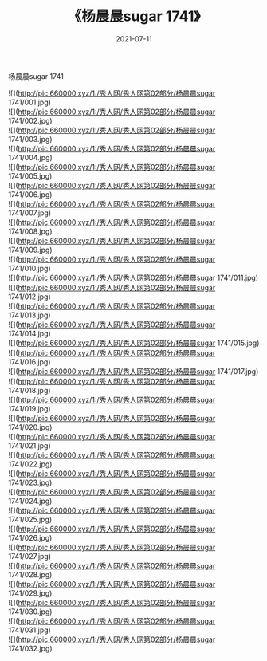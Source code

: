 ﻿---
layout: post
title:  《杨晨晨sugar 1741》
date:   2021-07-11
img: http://pic.660000.xyz/1:/秀人网/秀人网第02部分/杨晨晨sugar 1741/000.jpg
categories: [美女, 清纯, 唯美]
---

杨晨晨sugar 1741

  ![](http://pic.660000.xyz/1:/秀人网/秀人网第02部分/杨晨晨sugar 1741/001.jpg) <br> ![](http://pic.660000.xyz/1:/秀人网/秀人网第02部分/杨晨晨sugar 1741/002.jpg) <br> ![](http://pic.660000.xyz/1:/秀人网/秀人网第02部分/杨晨晨sugar 1741/003.jpg) <br> ![](http://pic.660000.xyz/1:/秀人网/秀人网第02部分/杨晨晨sugar 1741/004.jpg) <br> ![](http://pic.660000.xyz/1:/秀人网/秀人网第02部分/杨晨晨sugar 1741/005.jpg) <br> ![](http://pic.660000.xyz/1:/秀人网/秀人网第02部分/杨晨晨sugar 1741/006.jpg) <br> ![](http://pic.660000.xyz/1:/秀人网/秀人网第02部分/杨晨晨sugar 1741/007.jpg) <br> ![](http://pic.660000.xyz/1:/秀人网/秀人网第02部分/杨晨晨sugar 1741/008.jpg) <br> ![](http://pic.660000.xyz/1:/秀人网/秀人网第02部分/杨晨晨sugar 1741/009.jpg) <br> ![](http://pic.660000.xyz/1:/秀人网/秀人网第02部分/杨晨晨sugar 1741/010.jpg) <br> ![](http://pic.660000.xyz/1:/秀人网/秀人网第02部分/杨晨晨sugar 1741/011.jpg) <br> ![](http://pic.660000.xyz/1:/秀人网/秀人网第02部分/杨晨晨sugar 1741/012.jpg) <br> ![](http://pic.660000.xyz/1:/秀人网/秀人网第02部分/杨晨晨sugar 1741/013.jpg) <br> ![](http://pic.660000.xyz/1:/秀人网/秀人网第02部分/杨晨晨sugar 1741/014.jpg) <br> ![](http://pic.660000.xyz/1:/秀人网/秀人网第02部分/杨晨晨sugar 1741/015.jpg) <br> ![](http://pic.660000.xyz/1:/秀人网/秀人网第02部分/杨晨晨sugar 1741/016.jpg) <br> ![](http://pic.660000.xyz/1:/秀人网/秀人网第02部分/杨晨晨sugar 1741/017.jpg) <br> ![](http://pic.660000.xyz/1:/秀人网/秀人网第02部分/杨晨晨sugar 1741/018.jpg) <br> ![](http://pic.660000.xyz/1:/秀人网/秀人网第02部分/杨晨晨sugar 1741/019.jpg) <br> ![](http://pic.660000.xyz/1:/秀人网/秀人网第02部分/杨晨晨sugar 1741/020.jpg) <br> ![](http://pic.660000.xyz/1:/秀人网/秀人网第02部分/杨晨晨sugar 1741/021.jpg) <br> ![](http://pic.660000.xyz/1:/秀人网/秀人网第02部分/杨晨晨sugar 1741/022.jpg) <br> ![](http://pic.660000.xyz/1:/秀人网/秀人网第02部分/杨晨晨sugar 1741/023.jpg) <br> ![](http://pic.660000.xyz/1:/秀人网/秀人网第02部分/杨晨晨sugar 1741/024.jpg) <br> ![](http://pic.660000.xyz/1:/秀人网/秀人网第02部分/杨晨晨sugar 1741/025.jpg) <br> ![](http://pic.660000.xyz/1:/秀人网/秀人网第02部分/杨晨晨sugar 1741/026.jpg) <br> ![](http://pic.660000.xyz/1:/秀人网/秀人网第02部分/杨晨晨sugar 1741/027.jpg) <br> ![](http://pic.660000.xyz/1:/秀人网/秀人网第02部分/杨晨晨sugar 1741/028.jpg) <br> ![](http://pic.660000.xyz/1:/秀人网/秀人网第02部分/杨晨晨sugar 1741/029.jpg) <br> ![](http://pic.660000.xyz/1:/秀人网/秀人网第02部分/杨晨晨sugar 1741/030.jpg) <br> ![](http://pic.660000.xyz/1:/秀人网/秀人网第02部分/杨晨晨sugar 1741/031.jpg) <br> ![](http://pic.660000.xyz/1:/秀人网/秀人网第02部分/杨晨晨sugar 1741/032.jpg) <br>